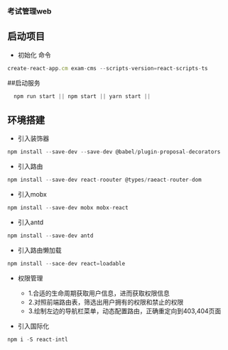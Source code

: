 
### 考试管理web

## 启动项目 
  - 初始化
  命令

```js
create-react-app.cm exam-cms --scripts-version=react-scripts-ts
```
##启动服务
```js
  npm run start || npm start || yarn start ||
```
## 环境搭建
- 引入装饰器
```js
npm install --save-dev --save-dev @babel/plugin-proposal-decorators
```
- 引入路由
```js
npm install --save-dev react-roouter @types/raeact-router-dom
```

- 引入mobx
```js
npm install --save-dev mobx mobx-react
```

- 引入antd
```js
npm install --save-dev antd
```
- 引入路由懒加载
```js
npm install --sace-dev react=loadable
```
- 权限管理
    - 1.合适的生命周期获取用户信息，进而获取权限信息
    - 2.对照前端路由表，筛选出用户拥有的权限和禁止的权限
    - 3.绘制左边的导航栏菜单，动态配置路由，正确重定向到403,404页面

- 引入国际化
```js
npm i -S react-intl
```
